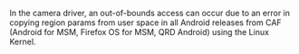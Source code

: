 In the camera driver, an out-of-bounds access can occur due to an error in copying region params from user space in all Android releases from CAF (Android for MSM, Firefox OS for MSM, QRD Android) using the Linux Kernel.